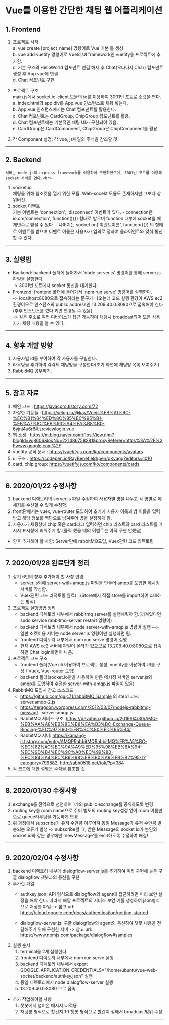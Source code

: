 # Vue를 이용한 간단한 채팅 웹 어플리케이션
## 1. Frontend
1. 프로젝트 시작<br>
    a. vue create [project_name] 명령어로 Vue 기본 틀 생성<br>
    b. vue add vuetify 명령어로 Vue의 UI framework인 vuetify를 프로젝트에 추가함.<br>
    c. 기본 구조의 HelloWorld 컴포넌트 연결 해제 후 Chat(오타나서 Char) 컴포넌트 생성 후 App.vue에 연결<br>
    d. Chat 컴포넌트 구현<br>

2. 프로젝트 구조<br>
    main.js에서 socket.io-client 모듈의 io를 이용하여 3001번 포트로 소켓을 연다.<br>
    a. index.html의 app div를 App.vue 인스턴스로 채워 넣는다.<br>
    b. App.vue 인스턴스에서는 Chat 컴포넌트를 활용한다.<br>
    c. Chat 컴포넌트는 CardGroup, ChipGroup 컴포넌트를 활용.<br>
    d. Chat 컴포넌트에는 기본적인 채팅 UI가 구현되어 있음.<br>
    e. CardGroup은 CardComponent, ChipGroup은 ChipComponent를 활용.<br>
3. 각 Component 설명: 각 vue, js파일의 주석을 참조할 것.
<hr/>

## 2. Backend
    서버는 node.js의 express framework를 이용하여 구현하였으며, 3001번 포트를 이용해 socket 서버를 연다.<br>
1. socket.io<br>
    채팅을 위해 웹소켓을 열기 위한 모듈. Web-socekt 모듈도 존재하지만 그보다 상위버전.<br>
2. socket 이벤트<br>
    기본 이벤트는 'connection', 'disconnect' 이벤트가 있다.
        - connection은 io.on('connection', function(){}) 형태로 받으며 function 내부에 socket을 매개변수로 받을 수 있다.
        - 나머지는 socket.on('이벤트이름', function(){}) 의 형태로 이벤트를 받으며 이벤트 이름은 사용자가 임의로 정하여 클라이언트와 맞춰 통신할 수 있다.<br>
<hr/>

## 3. 실행법
- Backend: backend 폴더에 들어가서 'node server.js' 명령어를 통해 server.js 파일을 실행한다.<br>
 -> 3001번 포트에서 socket 통신을 대기한다.<br>
- Frontend: frontend 폴더에 들어가서 'npm run serve' 명령어를 실행한다.<br>
 -> localhost:8080으로 접속하라는 문구가 나오는데 코드 실행 환경이 AWS ec2환경이므로 인스턴스의 public address인 13.209.40.0:8080으로 접속해야 한다(추후 인스턴스를 껐다 키면 변경될 수 있음).<br>
  -> 같은 주소로 여러 디바이스가 접근 가능하며 채팅시 broadcast되어 모든 사용자가 채팅 내용을 볼 수 있다.<br>
<hr/>

## 4. 향후 개발 방향
1. 사용자별 id를 부여하여 각 사용자를 구별한다.<br>
2. 라우팅을 추가하여 각각의 채팅방을 구성한다(초기 화면에 채팅방 목록 보여주기).<br>
3. RabbitMQ 공부하기.<br>
<hr/>

## 5. 참고 자료
1. 메인 코드 : https://javacpro.tistory.com/72
2. 자잘한 기능들 : https://velog.io/@kay/Vuejs%EB%A1%9C-%EC%B1%84%ED%8C%85%EC%95%B1-%EB%A7%8C%EB%93%A4%EA%B8%B0-6yjnj4u6r6#.srcviewlogin.vue
3. 웹 소켓 : https://m.blog.naver.com/PostView.nhn?blogId=wj8606&logNo=221486758281&proxyReferer=https%3A%2F%2Fwww.google.com%2F
4. vuetify 공식 문서 : https://vuetifyjs.com/ko/components/avatars
5. ui 구조 : https://codepen.io/RayBenefield/pen/gKvagq?editors=1010
6. card, chip group: https://vuetifyjs.com/ko/components/cards
<hr/>

## 6. 2020/01/22 수정사항
1. backend 디렉토리의 server.js 파일 수정하여 사용자별 방을 나누고 각 방별로 메세지를 수신할 수 있게 수정함.
2. front단에서는 vuex, vue-router 도입하여 초기에 사용자 이름과 방 이름을 입력받고 해당 정보를 백단으로 넘겨주어 방을 설정하게 함.
3. 사용자가 채팅창에 chip 혹은 card라고 입력하면 chip 리스트와 card 리스트를 메시지 표시창에 띄워주게 함.(클릭 했을 때의 이벤트는 아직 구현 안했음)
- 향후 추가해야 할 사항: Server단에 rabbitMQ도입, Vuex관련 코드 리펙토링
<hr/>

## 7. 2020/01/28 완료단계 정리
1. 상기 6번의 향후 추가해야 할 사항 반영
    - server.js외에 server-with-amqp.js 파일을 만들어 amqp를 도입한 메시징 서버를 작성함.
    - Vuex관련 코드 리팩토링 완료('../Store에서 직접 store를 import하여 call하는 방식)
2. 프로젝트 실행방법 정리
    - backend 디렉토리 내부에서 rabbitmq server를 실행해줘야 함.(꺼져있다면 sudo service rabbitmq-server restart 명렁어)
    - backend 디렉토리 내부에서 node server-with-amqp.js 명령어 실행 --> 일반 소켓이용 서버는 node server.js 명령어만 실행하면 됨.
    - frontend 디렉토리 내부에서 npm run serve 명령어 실행
    - 현재 AWS ec2 서버에 파일이 올라가 있으므로 13.209.40.0:8080으로 접속하면 Chat login화면이 나옴.
3. 프로젝트 코드 구조
    - frontend 폴더(Vue cli 이용하여 프로젝트 생성, vuetify를 이용하여 UI를 구성 / Vuex, Vue-router 도입)
    - backend 폴더(socket.io만을 사용하여 만든 메시징 서버인 server.js와 amqp를 도입하여 수정한 server-with-amqp.js 파일이 있음)
4. RabbitMQ 도입시 참고 소스코드
    - https://github.com/gujc71/rabbitMQ_Sample 의 step1 코드: server.amqp-2.js
    - https://teragoon.wordpress.com/2012/03/07/nodejs-rabbitmq-messag/ : server-amqp.js
    - RabbitMQ 서비스 구조: https://devahea.github.io/2019/04/30/AMQ-%EB%AA%A8%EB%8D%B8%EA%B3%BC-Exchange-Queue-Binding-%EC%97%90-%EB%8C%80%ED%95%B4/
    - RabbitMQ 서버: https://kamang-it.tistory.com/entry/AMQPRabbitMQRabbitMQ%EB%A5%BC-%EC%82%AC%EC%9A%A9%ED%95%98%EB%8A%94-%EC%9D%B4%EC%9C%A0%EC%99%80-%EC%84%A4%EC%B9%98%EB%B0%A9%EB%B2%95-1?category=799882, http://abh0518.net/tok/?p=384
5. 각 코드에 대한 설명은 주석을 참조할 것
<hr/>

## 8. 2020/01/30 수정사항
1. exchange를 전역으로 선언하여 1개의 public exchange를 공유하도록 변경
2. routing key를 room name으로 주어 별도의 routing key설정 없이 room 이름만으로 queue라우팅을 가능하게 변경
3. 위 과정에서 subscribe가 유저 수만큼 이루어져 동일 Message가 유저 수만큼 발송되는 오류가 발생
    -> subscribe할 때, 받은 Message의 socket id가 본인의 socket id와 같은 경우에만 'newMessage'를 emit하도록 수정하여 해결!
<hr/>

## 9. 2020/02/04 수정사항
1. backend 디렉토리 내부에 dialogflow-server.js를 추가하여 미리 구현해 놓은 구글 dialogflow 챗봇과의 통신을 구현
2. 추가한 파일
    - authkey.json: API 형식으로 dialogflow의 agent에 접근하려면 미리 보안 설정을 해야 한다. 따라서 해당 프로젝트의 서비스 보안 키를
    생성하여 json형식으로 저장한 파일
    -> 참고 url: https://cloud.google.com/docs/authentication/getting-started

    - dialogflow-server.js: 구글 dialogflow의 agent와 통신하여 챗봇 내용을 전달해주기 위해 구현한 서버
    -> 참고 url: https://www.npmjs.com/package/dialogflow#samples
3. 실행 순서
    1. terminal을 2개 실행한다.
    2. frontend 디렉토리 내부에서 npm run serve 실행
    3. backend 디렉토리 내부에서 export GOOGLE_APPLICATION_CREDENTIALS="/home/ubuntu/vue-web-socket/backend/authkey.json" 실행
    4. 동일 디렉토리에서 node dialogflow-server 실행
    5. 13.209.40.0:8080 으로 접속

- 추가 작업해야할 사항
    1. 챗봇에서 넘어온 메시지 UI적용
    2. 채팅방 형식으로 할건지 1:1 챗봇 형식으로 할건지 정해서 broadcast범위 수정
<hr/>